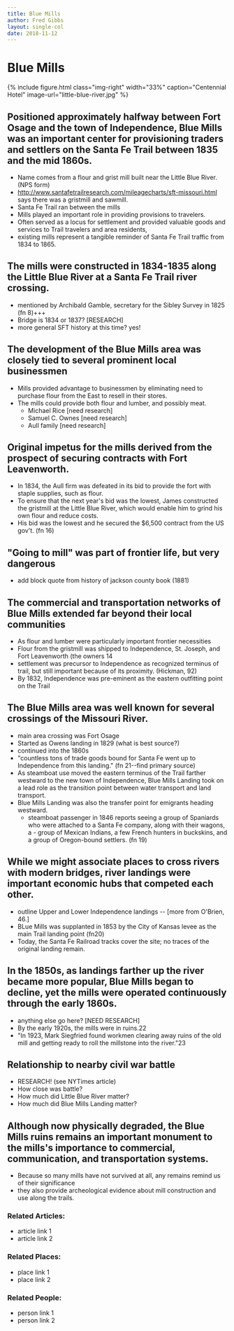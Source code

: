```yaml
---
title: Blue Mills
author: Fred Gibbs
layout: single-col
date: 2018-11-12
---
```


# Blue Mills

{% include figure.html
  class="img-right"
  width="33%"
  caption="Centennial Hotel"
  image-url="little-blue-river.jpg"
%}

## Positioned approximately halfway between Fort Osage and the town of Independence, Blue Mills was an important center for provisioning traders and settlers on the Santa Fe Trail between 1835 and the mid 1860s.
- Name comes from a flour and grist mill built near the Little Blue River. (NPS form)
- http://www.santafetrailresearch.com/mileagecharts/sft-missouri.html says there was a gristmill and sawmill.
- Santa Fe Trail ran between the mills
- Mills played an important role in providing provisions to travelers.
- Often served as a locus for settlement and provided valuable goods and services to Trail travelers and area residents,
- existing mills represent a tangible reminder of Santa Fe Trail traffic from 1834 to 1865.

## The mills were constructed in 1834-1835 along the Little Blue River at a Santa Fe Trail river crossing.
- mentioned by Archibald Gamble, secretary for the Sibley Survey in 1825 (fn 8)+++
- Bridge is 1834 or 1837? [RESEARCH]
- more general SFT history at this time? yes!

## The development of the Blue Mills area was closely tied to several prominent local businessmen
- Mills provided advantage to businessmen by eliminating need to purchase flour from the East to resell in their stores.
- The mills could provide both flour and lumber, and possibly meat.
  - Michael Rice [need research]
  - Samuel C. Ownes [need research]
  - Aull family [need research]


## Original impetus for the mills derived from the prospect of securing contracts with Fort Leavenworth.
- In 1834, the Aull firm was defeated in its bid to provide the fort with staple supplies, such as flour.
- To ensure that the next year's bid was the lowest, James constructed the gristmill at the Little Blue River, which would enable him to grind his own flour and reduce costs.
- His bid was the lowest and he secured the $6,500 contract from the US gov't. (fn 16)

## "Going to mill" was part of frontier life, but very dangerous
- add block quote from history of jackson county book (1881)


## The commercial and transportation networks of Blue Mills extended far beyond their local communities
- As flour and lumber were particularly important frontier necessities
- Flour from the gristmill was shipped to Independence, St. Joseph, and Fort Leavenworth (the owners 14
- settlement was precursor to Independence as recognized terminus of trail, but still important because of its proximity. (Hickman, 92)
- By 1832, Independence was pre-eminent as the eastern outfitting point on the Trail


## The Blue Mills area was well known for several crossings of the Missouri River.
- main area crossing was Fort Osage
- Started as Owens landing in 1829 (what is best source?)
- continued into the 1860s
- "countless tons of trade goods bound for Santa Fe went up to Independence from this landing." (fn 21--find primary source)
- As steamboat use moved the eastern terminus of the Trail farther westward to the new town of Independence, Blue Mills Landing took on a lead role as the transition point between water transport and land transport.
- Blue Mills Landing was also the transfer point for emigrants heading westward.
  - steamboat passenger in 1846 reports seeing a group of Spaniards who were attached to a Santa Fe company, along with their wagons, a - group of Mexican Indians, a few French hunters in buckskins, and a group of Oregon-bound settlers. (fn 19)


## While we might associate places to cross rivers with modern bridges, river landings were important economic hubs that competed each other.
- outline Upper and Lower Independence landings -- [more from O'Brien, 46.]
- BLue Mills was supplanted in 1853 by the City of Kansas levee as the main Trail landing point (fn20)
- Today, the Santa Fe Railroad tracks cover the site; no traces of the original landing remain.



## In the 1850s, as landings farther up the river became more popular, Blue Mills began to decline, yet the mills were operated continuously through the early 1860s.
- anything else go here? [NEED RESEARCH]
- By the early 1920s, the mills were in ruins.22
- "In 1923, Mark Siegfried found workmen clearing away ruins of the old mill and getting ready to roll the millstone into the river."23


## Relationship to nearby civil war battle
- RESEARCH! (see NYTimes article)
- How close was battle?
- How much did Little Blue River matter?
- How much did Blue Mills Landing matter?

## Although now physically degraded, the Blue Mills ruins remains an important monument to the mills's importance to commercial, communication, and transportation systems.
- Because so many mills have not survived at all, any remains remind us of their significance
- they also provide archeological evidence about mill construction and use along the trails.

### Related Articles:
- article link 1
- article link 2

### Related Places:
- place link 1
- place link 2

### Related People:
- person link 1
- person link 2
